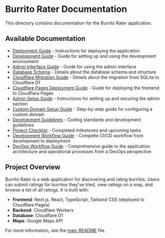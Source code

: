 # Burrito Rater Documentation

This directory contains documentation for the Burrito Rater application.

## Available Documentation

- [Deployment Guide](./DEPLOYMENT.md) - Instructions for deploying the application
- [Development Guide](./DEVELOPMENT.md) - Guide for setting up and using the development environment
- [Admin Interface Guide](./ADMIN_GUIDE.md) - Guide for using the admin interface
- [Database Schema](./DATABASE_SCHEMA.md) - Details about the database schema and structure
- [Cloudflare Migration Guide](./CLOUDFLARE_MIGRATION.md) - Details about the migration from SQLite to Cloudflare D1
- [Cloudflare Pages Deployment Guide](./CLOUDFLARE_PAGES.md) - Guide for deploying the frontend to Cloudflare Pages
- [Admin Setup Guide](./ADMIN_SETUP.md) - Instructions for setting up and securing the admin section
- [Custom Domain Setup Guide](./CUSTOM_DOMAIN.md) - Step-by-step guide for configuring a custom domain
- [Development Guidelines](./CURSOR_RULES.md) - Coding standards and development guidelines
- [Project Checklist](./TODO_CHECKLIST.md) - Completed milestones and upcoming tasks
- [Development Workflow Guide](./WORKFLOW.md) - Complete CI/CD workflow from development to deployment
- [DevOps Workflow Guide](./WORKFLOW_DEVOPS.md) - Comprehensive guide to the application architecture and operational processes from a DevOps perspective

## Project Overview

Burrito Rater is a web application for discovering and rating burritos. Users can submit ratings for burritos they've tried, view ratings on a map, and browse a list of all ratings. It is built with:

- **Frontend**: Next.js, React, TypeScript, Tailwind CSS (deployed to Cloudflare Pages)
- **Backend**: Cloudflare Workers
- **Database**: Cloudflare D1
- **Maps**: Google Maps API

For more information, see the [main README](../README.md) file. 